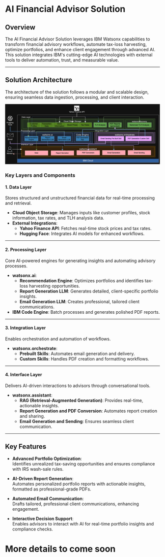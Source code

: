 # **AI Financial Advisor Solution**

## **Overview**
The AI Financial Advisor Solution leverages IBM Watsonx capabilities to transform financial advisory workflows, automate tax-loss harvesting, optimize portfolios, and enhance client engagement through advanced AI. This solution integrates IBM's cutting-edge AI technologies with external tools to deliver automation, trust, and measurable value.

---

## **Solution Architecture**
The architecture of the solution follows a modular and scalable design, ensuring seamless data ingestion, processing, and client interaction.

![Solution Architecture](architecture.png)

### **Key Layers and Components**

#### **1. Data Layer**  
Stores structured and unstructured financial data for real-time processing and retrieval.
- **Cloud Object Storage**: Manages inputs like customer profiles, stock information, tax rates, and TLH analysis data.
- **External Integrations**:  
   - **Yahoo Finance API**: Fetches real-time stock prices and tax rates.  
   - **Hugging Face**: Integrates AI models for enhanced workflows.

---

#### **2. Processing Layer**  
Core AI-powered engines for generating insights and automating advisory processes.
- **watsonx.ai**:
   - **Recommendation Engine**: Optimizes portfolios and identifies tax-loss harvesting opportunities.
   - **Report Generation LLM**: Generates detailed, client-specific portfolio insights.
   - **Email Generation LLM**: Creates professional, tailored client communications.
- **IBM Code Engine**: Batch processes and generates polished PDF reports.

---

#### **3. Integration Layer**  
Enables orchestration and automation of workflows.
- **watsonx.orchestrate**:
   - **Prebuilt Skills**: Automates email generation and delivery.
   - **Custom Skills**: Handles PDF creation and formatting workflows.

---

#### **4. Interface Layer**  
Delivers AI-driven interactions to advisors through conversational tools.
- **watsonx.assistant**:
   - **RAG (Retrieval-Augmented Generation)**: Provides real-time, actionable insights.
   - **Report Generation and PDF Conversion**: Automates report creation and sharing.
   - **Email Generation and Sending**: Ensures seamless client communication.

---

## **Key Features**
- **Advanced Portfolio Optimization**:  
   Identifies unrealized tax-saving opportunities and ensures compliance with IRS wash-sale rules.

- **AI-Driven Report Generation**:  
   Automates personalized portfolio reports with actionable insights, formatted as professional-grade PDFs.

- **Automated Email Communication**:  
   Drafts tailored, professional client communications, enhancing engagement.

- **Interactive Decision Support**:  
   Enables advisors to interact with AI for real-time portfolio insights and compliance checks.


# More details to come soon

